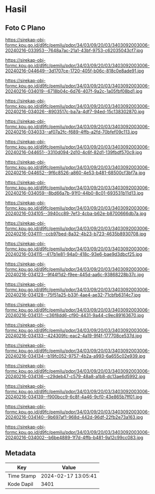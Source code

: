 # Hasil

## Foto C Plano

https://sirekap-obj-formc.kpu.go.id/d9fc/pemilu/pdpr/34/03/09/20/03/3403092003006-20240216-033953--7648a7ac-21a1-43bf-9753-c62035043cf7.jpg

https://sirekap-obj-formc.kpu.go.id/d9fc/pemilu/pdpr/34/03/09/20/03/3403092003006-20240216-044649--3d1707ce-1720-405f-b06c-818c0e8ade91.jpg

https://sirekap-obj-formc.kpu.go.id/d9fc/pemilu/pdpr/34/03/09/20/03/3403092003006-20240216-034019--6718b04c-6d76-407f-9a2c-1a05fbf08bd1.jpg

https://sirekap-obj-formc.kpu.go.id/d9fc/pemilu/pdpr/34/03/09/20/03/3403092003006-20240216-034026--8903517c-ba7a-4df7-94ed-15c138302870.jpg

https://sirekap-obj-formc.kpu.go.id/d9fc/pemilu/pdpr/34/03/09/20/03/3403092003006-20240216-034033--af07a2fc-f689-4ffb-a2fd-70bfef09c113.jpg

https://sirekap-obj-formc.kpu.go.id/d9fc/pemilu/pdpr/34/03/09/20/03/3403092003006-20240216-044651--3310d094-2d10-4c6f-82d1-139fbdf570c9.jpg

https://sirekap-obj-formc.kpu.go.id/d9fc/pemilu/pdpr/34/03/09/20/03/3403092003006-20240216-044652--9f6c8526-a860-4e53-b481-68500cf3bf7a.jpg

https://sirekap-obj-formc.kpu.go.id/d9fc/pemilu/pdpr/34/03/09/20/03/3403092003006-20240216-034059--8bd66a7b-91f0-44b0-8c01-693531b11d13.jpg

https://sirekap-obj-formc.kpu.go.id/d9fc/pemilu/pdpr/34/03/09/20/03/3403092003006-20240216-034105--3940cc89-7ef3-4cba-b62e-b8700666db7a.jpg

https://sirekap-obj-formc.kpu.go.id/d9fc/pemilu/pdpr/34/03/09/20/03/3403092003006-20240216-034111--ccb97bed-8a32-4b23-b723-4635b8930708.jpg

https://sirekap-obj-formc.kpu.go.id/d9fc/pemilu/pdpr/34/03/09/20/03/3403092003006-20240216-034115--417b1e81-94a0-418c-93e6-bae9d3dbcf25.jpg

https://sirekap-obj-formc.kpu.go.id/d9fc/pemilu/pdpr/34/03/09/20/03/3403092003006-20240216-034123--9f44f1d2-f9ee-445d-aa6c-93868228b37c.jpg

https://sirekap-obj-formc.kpu.go.id/d9fc/pemilu/pdpr/34/03/09/20/03/3403092003006-20240216-034128--75f51a25-b33f-4ae4-ae32-71cbfb6314c7.jpg

https://sirekap-obj-formc.kpu.go.id/d9fc/pemilu/pdpr/34/03/09/20/03/3403092003006-20240216-034131--c36f8dd6-cf90-4431-9a44-c9ec89163670.jpg

https://sirekap-obj-formc.kpu.go.id/d9fc/pemilu/pdpr/34/03/09/20/03/3403092003006-20240216-034133--424309fc-eac2-4a19-9f4f-177708ce537d.jpg

https://sirekap-obj-formc.kpu.go.id/d9fc/pemilu/pdpr/34/03/09/20/03/3403092003006-20240216-034134--b19fc052-9757-4b2a-a993-6a655c02e939.jpg

https://sirekap-obj-formc.kpu.go.id/d9fc/pemilu/pdpr/34/03/09/20/03/3403092003006-20240216-034136--c29deb47-c579-48a8-a1b8-dc13ae6d5992.jpg

https://sirekap-obj-formc.kpu.go.id/d9fc/pemilu/pdpr/34/03/09/20/03/3403092003006-20240216-034139--f900bcc9-6c8f-4a46-9cf0-43e865b7ff01.jpg

https://sirekap-obj-formc.kpu.go.id/d9fc/pemilu/pdpr/34/03/09/20/03/3403092003006-20240216-034140--9b697af1-968d-442d-96df-22fb2e73a163.jpg

https://sirekap-obj-formc.kpu.go.id/d9fc/pemilu/pdpr/34/03/09/20/03/3403092003006-20240216-034002--b6be4889-1f7d-4ffb-b481-9a12c99cc083.jpg


## Metadata

| Key        | Value               |
| ---------- | ------------------- |
| Time Stamp | 2024-02-17 13:05:41 |
| Kode Dapil | 3401                |



